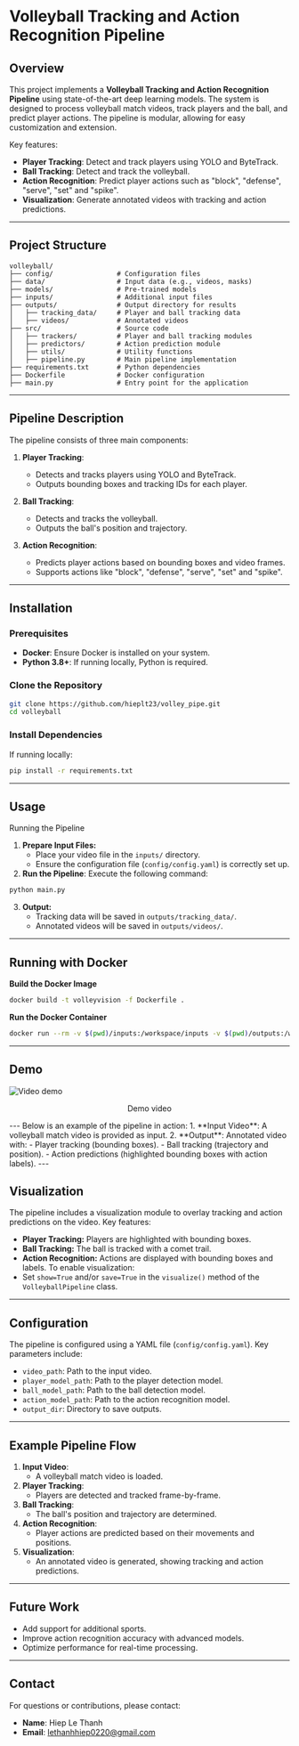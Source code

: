 # Volleyball Tracking and Action Recognition Pipeline

## Overview
This project implements a **Volleyball Tracking and Action Recognition Pipeline** using state-of-the-art deep learning models. The system is designed to process volleyball match videos, track players and the ball, and predict player actions. The pipeline is modular, allowing for easy customization and extension.

Key features:
- **Player Tracking**: Detect and track players using YOLO and ByteTrack.
- **Ball Tracking**: Detect and track the volleyball.
- **Action Recognition**: Predict player actions such as "block", "defense", "serve", "set" and "spike".
- **Visualization**: Generate annotated videos with tracking and action predictions.

---

## Project Structure
```planintext
volleyball/
├── config/                # Configuration files
├── data/                  # Input data (e.g., videos, masks)
├── models/                # Pre-trained models
├── inputs/                # Additional input files
├── outputs/               # Output directory for results
│   ├── tracking_data/     # Player and ball tracking data
│   ├── videos/            # Annotated videos
├── src/                   # Source code
│   ├── trackers/          # Player and ball tracking modules
│   ├── predictors/        # Action prediction module
│   ├── utils/             # Utility functions
│   ├── pipeline.py        # Main pipeline implementation
├── requirements.txt       # Python dependencies
├── Dockerfile             # Docker configuration
├── main.py                # Entry point for the application
```
---

## Pipeline Description
The pipeline consists of three main components:
1. **Player Tracking**:
   - Detects and tracks players using YOLO and ByteTrack.
   - Outputs bounding boxes and tracking IDs for each player.

2. **Ball Tracking**:
   - Detects and tracks the volleyball.
   - Outputs the ball's position and trajectory.

3. **Action Recognition**:
   - Predicts player actions based on bounding boxes and video frames.
   - Supports actions like "block", "defense", "serve", "set" and "spike".

---

## Installation

### Prerequisites
- **Docker**: Ensure Docker is installed on your system.
- **Python 3.8+**: If running locally, Python is required.

### Clone the Repository
```bash
git clone https://github.com/hieplt23/volley_pipe.git
cd volleyball
```
### Install Dependencies
If running locally:
```bash
pip install -r requirements.txt
```
---

## Usage
Running the Pipeline
1. **Prepare Input Files:**  
   - Place your video file in the ``inputs/`` directory.
   - Ensure the configuration file (``config/config.yaml``) is correctly set up.
2. **Run the Pipeline**: Execute the following command:
```python
python main.py
```
3. **Output:**
   - Tracking data will be saved in ``outputs/tracking_data/``.
   - Annotated videos will be saved in ``outputs/videos/``.
---

## Running with Docker
**Build the Docker Image**
```bash
docker build -t volleyvision -f Dockerfile .
```
**Run the Docker Container**
```bash
docker run --rm -v $(pwd)/inputs:/workspace/inputs -v $(pwd)/outputs:/workspace/outputs volleyvision
```
---

## Demo
![Video demo](./outputs/videos/demo.gif)
<p align="center">Demo video</p>
---
Below is an example of the pipeline in action:  
1. **Input Video**:  
   A volleyball match video is provided as input.
2. **Output**:  
   Annotated video with:
    - Player tracking (bounding boxes).
    - Ball tracking (trajectory and position).
    - Action predictions (highlighted bounding boxes with action labels).
---

## Visualization
The pipeline includes a visualization module to overlay tracking and action predictions on the video. Key features:  
- **Player Tracking:** Players are highlighted with bounding boxes.
- **Ball Tracking:** The ball is tracked with a comet trail.
- **Action Recognition:** Actions are displayed with bounding boxes and labels.
To enable visualization:  
- Set ``show=True`` and/or ``save=True`` in the ``visualize()`` method of the ``VolleyballPipeline`` class.
---

## Configuration
The pipeline is configured using a YAML file (``config/config.yaml``). Key parameters include:  
- ``video_path``: Path to the input video.
- ``player_model_path``: Path to the player detection model.
- ``ball_model_path``: Path to the ball detection model.
- ``action_model_path``: Path to the action recognition model.
- ``output_dir``: Directory to save outputs.
---

## Example Pipeline Flow
1. **Input Video**:  
   - A volleyball match video is loaded.
2. **Player Tracking**:  
   - Players are detected and tracked frame-by-frame.
3. **Ball Tracking**:  
   - The ball's position and trajectory are determined.
4. **Action Recognition**:  
   - Player actions are predicted based on their movements and positions.
5. **Visualization**:  
   - An annotated video is generated, showing tracking and action predictions.
---

## Future Work
- Add support for additional sports.
- Improve action recognition accuracy with advanced models.
- Optimize performance for real-time processing.
---

## Contact
For questions or contributions, please contact:
- **Name**: Hiep Le Thanh
- **Email**: lethanhhiep0220@gmail.com
